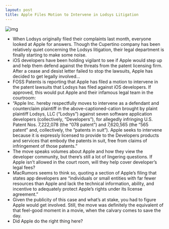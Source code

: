 ```yaml
---
layout: post
title: Apple Files Motion to Intervene in Lodsys Litigation
---
```

![img](http://media.idownloadblog.com/wp-content/uploads/2011/05/lodsys1-533x400.png)
* When Lodsys originally filed their complaints last month, everyone looked at Apple for answers. Though the Cupertino company has been relatively quiet concerning the Lodsys litigation, their legal department is finally starting to make some noise.
* iOS developers have been holding vigilant to see if Apple would step up and help them defend against the threats from the patent licensing firm. After a cease and desist letter failed to stop the lawsuits, Apple has decided to get legally involved…
* FOSS Patents is reporting that Apple has filed a motion to intervene in the patent lawsuits that Lodsys has filed against iOS developers. If approved, this would put Apple and their infamous legal team in the courtroom:
* “Apple Inc. hereby respectfully moves to intervene as a defendant and counterclaim plaintiff in the above-captioned-cation brought by plaint plaintiff Lodsys, LLC (“Lodsys”) against seven software application developers (collectively, “Developers”), for allegedly infringing U.S. Patent Nos. 7,222,078 (the “078 patent”) and 7,620,565 (the “565 patent” and, collectively, the “patents in suit”). Apple seeks to intervene because it is expressly licensed to provide to the Developers products and services that embody the patents in suit, free from claims of infringement of those patents.”
* The move speaks volumes about Apple and how they view the developer community, but there’s still a lot of lingering questions. If Apple isn’t allowed in the court room, will they help cover developer’s legal fees?
* MacRumors seems to think so, quoting a section of Apple’s filing that states app developers are “individuals or small entities with far fewer resources than Apple and lack the technical information, ability, and incentive to adequately protect Apple’s rights under its license agreement.”
* Given the publicity of this case and what’s at stake, you had to figure Apple would get involved. Still, the move was definitely the equivalent of that feel-good moment in a movie, when the calvary comes to save the day.
* Did Apple do the right thing here?

